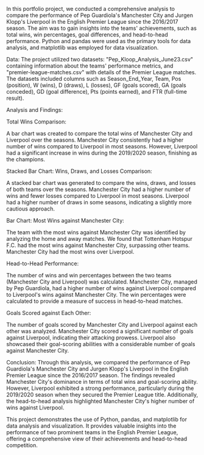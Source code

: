 In this portfolio project, we conducted a comprehensive analysis to compare the performance of Pep Guardiola's Manchester City and Jurgen Klopp's Liverpool in the English Premier League since the 2016/2017 season. The aim was to gain insights into the teams' achievements, such as total wins, win percentages, goal differences, and head-to-head performance. Python and pandas were used as the primary tools for data analysis, and matplotlib was employed for data visualization.

Data:
The project utilized two datasets: "Pep_Kloop_Analysis_June23.csv" containing information about the teams' performance metrics, and "premier-league-matches.csv" with details of the Premier League matches. The datasets included columns such as Season_End_Year, Team, Pos (position), W (wins), D (draws), L (losses), GF (goals scored), GA (goals conceded), GD (goal difference), Pts (points earned), and FTR (full-time result).

Analysis and Findings:

Total Wins Comparison:

A bar chart was created to compare the total wins of Manchester City and Liverpool over the seasons. Manchester City consistently had a higher number of wins compared to Liverpool in most seasons. However, Liverpool had a significant increase in wins during the 2019/2020 season, finishing as the champions.

Stacked Bar Chart: Wins, Draws, and Losses Comparison:

A stacked bar chart was generated to compare the wins, draws, and losses of both teams over the seasons. Manchester City had a higher number of wins and fewer losses compared to Liverpool in most seasons.
Liverpool had a higher number of draws in some seasons, indicating a slightly more cautious approach.

Bar Chart: Most Wins against Manchester City:

The team with the most wins against Manchester City was identified by analyzing the home and away matches. We found that Tottenham Hotspur F.C. had the most wins against Manchester City, surpassing other teams. Manchester City had the most wins over Liverpool. 


Head-to-Head Performance:

The number of wins and win percentages between the two teams (Manchester City and Liverpool) was calculated. Manchester City, managed by Pep Guardiola, had a higher number of wins against Liverpool compared to Liverpool's wins against Manchester City. The win percentages were calculated to provide a measure of success in head-to-head matches.

Goals Scored against Each Other:

The number of goals scored by Manchester City and Liverpool against each other was analyzed. Manchester City scored a significant number of goals against Liverpool, indicating their attacking prowess.
Liverpool also showcased their goal-scoring abilities with a considerable number of goals against Manchester City.

Conclusion:
Through this analysis, we compared the performance of Pep Guardiola's Manchester City and Jurgen Klopp's Liverpool in the English Premier League since the 2016/2017 season. The findings revealed Manchester City's dominance in terms of total wins and goal-scoring ability. However, Liverpool exhibited a strong performance, particularly during the 2019/2020 season when they secured the Premier League title. Additionally, the head-to-head analysis highlighted Manchester City's higher number of wins against Liverpool.

This project demonstrates the use of Python, pandas, and matplotlib for data analysis and visualization. It provides valuable insights into the performance of two prominent teams in the English Premier League, offering a comprehensive view of their achievements and head-to-head competition.
